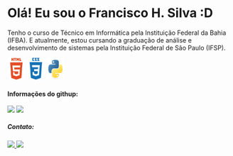 <h1> Olá! Eu sou o Francisco H. Silva :D </h1>
<p>
  Tenho o curso de Técnico em Informática pela Instituição Federal da Bahia (IFBA). E atualmente, estou cursando a graduação de análise e desenvolvimento de sistemas pela Instituição Federal de São Paulo (IFSP).
</p>
<div style="display: inline_block">
  <img align="start" alt="icone do HTML" height="50" width="40" src="https://github.com/devicons/devicon/blob/master/icons/html5/html5-plain-wordmark.svg">
  <img align="start" alt="icone do css" height="50" width="40" src="https://github.com/devicons/devicon/blob/master/icons/css3/css3-plain-wordmark.svg">
  <img align="start" alt="icone do Python" height="50" width="40" src="https://raw.githubusercontent.com/devicons/devicon/master/icons/python/python-original.svg"> 
</div>
<h4> Informações do githup:</h4>
<div>
  <picture>
    <source srcset="https://github-readme-stats.vercel.app/api?username=fhenrique079&show_icons=true&theme=chartreuse-dark" media="(prefers-color-scheme: dark)" />
    <source srcset="https://github-readme-stats.vercel.app/api?username=fhenrique079&show_icons=true" media="(prefers-color-scheme: light), (prefers-color-scheme: no-preference)" />
    <img src="https://github-readme-stats.vercel.app/api?username=fhenrique079&show_icons=true" />
  </picture>
  <img src="https://github-readme-stats.vercel.app/api/top-langs/?username=fhenrique079&layout=compact&theme=chartreuse-dark" />
</div>

<div>
  <h5> Contato: </h5>
  <a href="https://discord.gg/4WnWYJPt" target="_blank">
    <img src="https://img.shields.io/badge/Discord-7289DA?style=for-the-badge&logo=discord&logoColor=white" target="_blank">
  </a> 
  <a href = "mailto:franciscohenriqueneto079@gmail.com">
    <img src="https://img.shields.io/badge/-Gmail-%23333?style=for-the-badge&logo=gmail&logoColor=white" target="_blank">
  </a>
</div>
